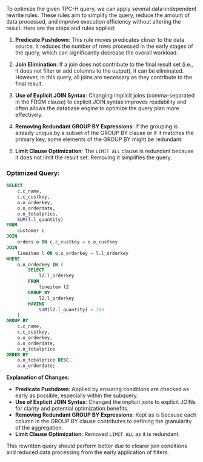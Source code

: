To optimize the given TPC-H query, we can apply several data-independent rewrite rules. These rules aim to simplify the query, reduce the amount of data processed, and improve execution efficiency without altering the result. Here are the steps and rules applied:

1. **Predicate Pushdown**: This rule moves predicates closer to the data source. It reduces the number of rows processed in the early stages of the query, which can significantly decrease the overall workload.

2. **Join Elimination**: If a join does not contribute to the final result set (i.e., it does not filter or add columns to the output), it can be eliminated. However, in this query, all joins are necessary as they contribute to the final result.

3. **Use of Explicit JOIN Syntax**: Changing implicit joins (comma-separated in the FROM clause) to explicit JOIN syntax improves readability and often allows the database engine to optimize the query plan more effectively.

4. **Removing Redundant GROUP BY Expressions**: If the grouping is already unique by a subset of the GROUP BY clause or if it matches the primary key, some elements of the GROUP BY might be redundant.

5. **Limit Clause Optimization**: The `LIMIT ALL` clause is redundant because it does not limit the result set. Removing it simplifies the query.

### Optimized Query:
```sql
SELECT 
    c.c_name, 
    c.c_custkey, 
    o.o_orderkey, 
    o.o_orderdate, 
    o.o_totalprice, 
    SUM(l.l_quantity)
FROM 
    customer c
JOIN 
    orders o ON c.c_custkey = o.o_custkey
JOIN 
    lineitem l ON o.o_orderkey = l.l_orderkey
WHERE 
    o.o_orderkey IN (
        SELECT 
            l2.l_orderkey 
        FROM 
            lineitem l2 
        GROUP BY 
            l2.l_orderkey 
        HAVING 
            SUM(l2.l_quantity) > 313
    )
GROUP BY 
    c.c_name, 
    c.c_custkey, 
    o.o_orderkey, 
    o.o_orderdate, 
    o.o_totalprice
ORDER BY 
    o.o_totalprice DESC, 
    o.o_orderdate;
```

**Explanation of Changes:**
- **Predicate Pushdown**: Applied by ensuring conditions are checked as early as possible, especially within the subquery.
- **Use of Explicit JOIN Syntax**: Changed the implicit joins to explicit JOINs for clarity and potential optimization benefits.
- **Removing Redundant GROUP BY Expressions**: Kept as is because each column in the GROUP BY clause contributes to defining the granularity of the aggregation.
- **Limit Clause Optimization**: Removed `LIMIT ALL` as it is redundant.

This rewritten query should perform better due to clearer join conditions and reduced data processing from the early application of filters.